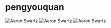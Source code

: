 # pengyouquan
![Aaron Swartz](https://github.com/xinruzhou/pengyouquan/blob/master/screenshot/device-2017-12-16-153605.png)
![Aaron Swartz](https://github.com/xinruzhou/pengyouquan/blob/master/screenshot/device-2017-12-16-153621.png)
![Aaron Swartz](https://github.com/xinruzhou/pengyouquan/blob/master/screenshot/device-2017-12-16-153631.png)

